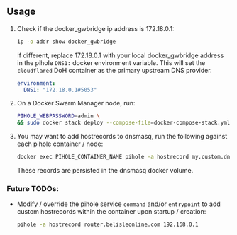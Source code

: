 ## Usage
1. Check if the docker_gwbridge ip address is 172.18.0.1:
    ```bash
    ip -o addr show docker_gwbridge
    ```

    If different, replace 172.18.0.1 with your local docker_gwbridge address in the pihole `DNS1:` docker environment variable.  This will set the `cloudflared` DoH container as the primary upstream DNS provider.

    ```yaml
    environment:
      DNS1: "172.18.0.1#5053"    
    ```

2. On a Docker Swarm Manager node, run:
    ```bash
    PIHOLE_WEBPASSWORD=admin \
    && sudo docker stack deploy --compose-file=docker-compose-stack.yml pihole
    ```

3. You may want to add hostrecords to dnsmasq, run the following against each pihole container / node:
    ```sh
    docker exec PIHOLE_CONTAINER_NAME pihole -a hostrecord my.custom.dns.entry 192.168.X.X
    ```
    These records are persisted in the dnsmasq docker volume.

### Future TODOs:
* Modify / override the pihole service `command` and/or `entrypoint` to add custom hostrecords within the container upon startup / creation:
    ```bash
    pihole -a hostrecord router.belisleonline.com 192.168.0.1
    ```